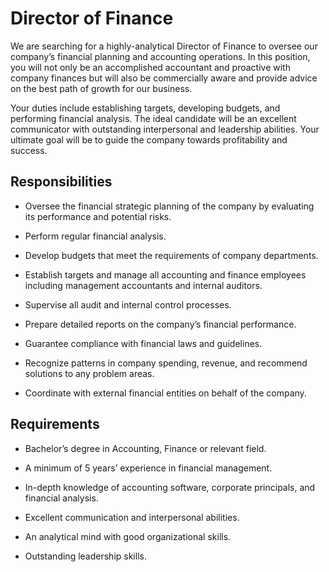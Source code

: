 # Director of Finance

We are searching for a highly-analytical Director of Finance to oversee our company’s financial planning and accounting operations. In this position, you will not only be an accomplished accountant and proactive with company finances but will also be commercially aware and provide advice on the best path of growth for our business.

Your duties include establishing targets, developing budgets, and performing financial analysis. The ideal candidate will be an excellent communicator with outstanding interpersonal and leadership abilities. Your ultimate goal will be to guide the company towards profitability and success.

## Responsibilities

* Oversee the financial strategic planning of the company by evaluating its performance and potential risks.

* Perform regular financial analysis.

* Develop budgets that meet the requirements of company departments.

* Establish targets and manage all accounting and finance employees including management accountants and internal auditors.

* Supervise all audit and internal control processes.

* Prepare detailed reports on the company’s financial performance.

* Guarantee compliance with financial laws and guidelines.

* Recognize patterns in company spending, revenue, and recommend solutions to any problem areas.

* Coordinate with external financial entities on behalf of the company.

## Requirements

* Bachelor’s degree in Accounting, Finance or relevant field.

* A minimum of 5 years’ experience in financial management.

* In-depth knowledge of accounting software, corporate principals, and financial analysis.

* Excellent communication and interpersonal abilities.

* An analytical mind with good organizational skills.

* Outstanding leadership skills.


